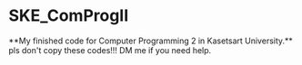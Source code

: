 # SKE_ComProgII
<p>
**My finished code for Computer Programming 2 in Kasetsart University.**
<br>
pls don't copy these codes!!!
DM me if you need help.</p>

